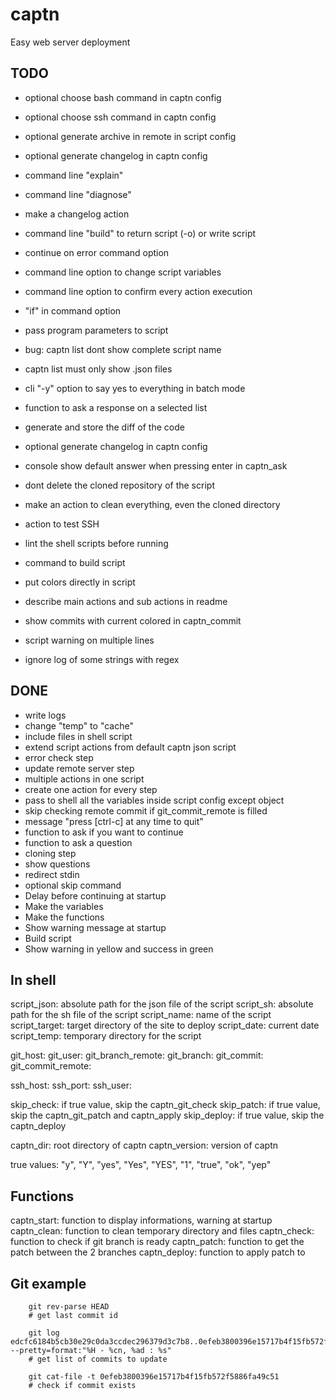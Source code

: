 # captn

Easy web server deployment


## TODO

- optional choose bash command in captn config
- optional choose ssh command in captn config
- optional generate archive in remote in script config
- optional generate changelog in captn config
- command line "explain"
- command line "diagnose"
- make a changelog action
- command line "build" to return script (-o) or write script
- continue on error command option

- command line option to change script variables
- command line option to confirm every action execution
- "if" in command option
- pass program parameters to script
- bug: captn list dont show complete script name
- captn list must only show .json files
- cli "-y" option to say yes to everything in batch mode
- function to ask a response on a selected list
- generate and store the diff of the code
- optional generate changelog in captn config
- console show default answer when pressing enter in captn_ask
- dont delete the cloned repository of the script
- make an action to clean everything, even the cloned directory
- action to test SSH
- lint the shell scripts before running
- command to build script
- put colors directly in script
- describe main actions and sub actions in readme
- show commits with current colored in captn_commit
- script warning on multiple lines
- ignore log of some strings with regex


## DONE

- write logs
- change "temp" to "cache"
- include files in shell script
- extend script actions from default captn json script
- error check step
- update remote server step
- multiple actions in one script
- create one action for every step
- pass to shell all the variables inside script config except object
- skip checking remote commit if git_commit_remote is filled
- message "press [ctrl-c] at any time to quit"
- function to ask if you want to continue
- function to ask a question
- cloning step
- show questions
- redirect stdin
- optional skip command
- Delay before continuing at startup
- Make the variables
- Make the functions
- Show warning message at startup
- Build script
- Show warning in yellow and success in green


## In shell

script_json: absolute path for the json file of the script
script_sh: absolute path for the sh file of the script
script_name: name of the script
script_target: target directory of the site to deploy
script_date: current date
script_temp: temporary directory for the script

git_host:
git_user:
git_branch_remote:
git_branch:
git_commit:
git_commit_remote:

ssh_host:
ssh_port:
ssh_user:

skip_check: if true value, skip the captn_git_check
skip_patch: if true value, skip the captn_git_patch and captn_apply
skip_deploy: if true value, skip the captn_deploy

captn_dir: root directory of captn
captn_version: version of captn


true values: "y", "Y", "yes", "Yes", "YES", "1", "true", "ok", "yep"


## Functions

captn_start: function to display informations, warning at startup
captn_clean: function to clean temporary directory and files
captn_check: function to check if git branch is ready
captn_patch: function to get the patch between the 2 branches
captn_deploy: function to apply patch to 


## Git example

```
	git rev-parse HEAD 
	# get last commit id
	
	git log edcfc6184b5cb30e29c0da3ccdec296379d3c7b8..0efeb3800396e15717b4f15fb572f5886fa49c50  --pretty=format:"%H - %cn, %ad : %s" 
	# get list of commits to update
	
	git cat-file -t 0efeb3800396e15717b4f15fb572f5886fa49c51 
	# check if commit exists
```


